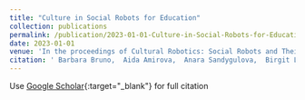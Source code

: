 ```yaml
---
title: "Culture in Social Robots for Education"
collection: publications
permalink: /publication/2023-01-01-Culture-in-Social-Robots-for-Education
date: 2023-01-01
venue: 'In the proceedings of Cultural Robotics: Social Robots and Their Emergent Cultural Ecologies'
citation: ' Barbara Bruno,  Aida Amirova,  Anara Sandygulova,  Birgit Lugrin,  Wafa Johal, &quot;Culture in Social Robots for Education.&quot; In the proceedings of Cultural Robotics: Social Robots and Their Emergent Cultural Ecologies, 2023.'
---
```

Use [Google Scholar](https://scholar.google.com/scholar?q=Culture+in+Social+Robots+for+Education){:target="_blank"} for full citation